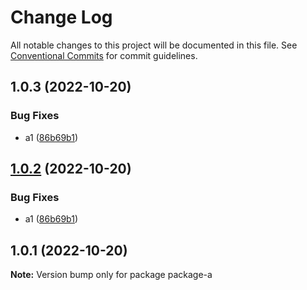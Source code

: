 # Change Log

All notable changes to this project will be documented in this file.
See [Conventional Commits](https://conventionalcommits.org) for commit guidelines.

## 1.0.3 (2022-10-20)


### Bug Fixes

* a1 ([86b69b1](https://github.com/saharsa/lerna-test/commit/86b69b17897589c9f815b2de8c4b44e803ddc475))





## [1.0.2](https://github.com/saharsa/lerna-test/compare/package-a@1.0.1...package-a@1.0.2) (2022-10-20)


### Bug Fixes

* a1 ([86b69b1](https://github.com/saharsa/lerna-test/commit/86b69b17897589c9f815b2de8c4b44e803ddc475))





## 1.0.1 (2022-10-20)

**Note:** Version bump only for package package-a
